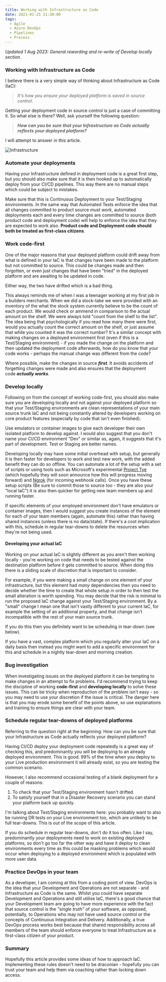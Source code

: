 ```yaml
---
title: Working with Infrastructure as Code
date: 2021-01-25 11:30:00
tags:
  - Agile
  - Azure DevOps
  - Pipelines
  - Process
---
```


_Updated 1 Aug 2023: General rewording and re-write of Develop locally section._

### Working with Infrastructure as Code

I believe there is a very simple way of thinking about Infrastructure as Code (IaC):

> _It's how you ensure your deployed platform is saved in source control_.

Getting your deployment code in source control is just a case of committing it. So what else is there? Well, ask yourself the following question:

> **_How can you be sure that your Infrastructure as Code actually reflects your deployed platform?_**

I will attempt to answer in this article.

![Infrastructure](colored-pencils.jpg "Source: https://pixabay.com/users/5598375-5598375/")

### Automate your deployments

Having your Infrastructure defined in deployment code is a great first step, but you should also make sure that it is then hooked up to automatically deploy from your CI/CD pipelines. This way there are no manual steps which could be subject to mistakes.

Make sure that this is Continuous Deployment to your Test/Staging environments. In the same way that Automated Tests enforce the idea that all changes committed to product source _must work_, automated deployments each and every time changes are committed to source (both product code and deployment code) will help to enforce the idea that they are expected to work also. **Product code and Deployment code should both be treated as first-class citizens**.

### Work code-first

One of the major reasons that your deployed platform could drift away from what is defined in your IaC is that changes have been made to the platform but not committed to source. This could be changes made and then forgotten, or even just changes that have been "tried" in the deployed platform and are awaiting to be updated in code.

Either way, the two have drifted which is a bad thing.

This always reminds me of when I was a teenager working at my first job in a builders merchants. When we did a stock-take we were provided with an inventory of the what the stock system currently believe to be the count of each product. We would check or ammend in comparison to the actual amount on the shelf. We were always told "count from the shelf to the list". The idea being that psychologically if you read how many there were first, would you actually count the correct amount on the shelf, or just assume that while you counted it was the correct number? It's a similar concept with making changes on a deployed environment first (even if this is a Test/Staging environment) - if you made the change on the platform and then updated the deployment code afterwards, how do you know that your code works - perhaps the manual change was different from the code?

Where possible, make the changes in source **_first_**. It avoids accidents of forgetting changes were made and also ensures that the deployment code **_actually works_**.

### Develop locally

Following on from the concept of working code-first, you should also make sure you are developing locally and not against your deployed platform so that your Test/Staging environments are clean representations of your main source trunk IaC and not being constantly altered by developers working on core product features (especially by code that isn't even finished).

Use emulators or container images to give each developer their own isolated platform to develop against. I would also suggest that you don't name your CI/CD environment "Dev" or similar as, again, it suggests that it's part of development. Test or Staging are better names.

Developing locally may have some initial overhead with setup, but generally it is then faster for developers to work and test new work, with the added benefit they can do so offline. You can automate a lot of the setup with a set of scripts or using tools such as Microsoft's experimental [Project Tye](https://devblogs.microsoft.com/dotnet/introducing-project-tye/) (which hopefully they will soon announce how this will progress moving forward) and [Ngrok](https://ngrok.com/) (for incoming webhook calls). Once you have these setup scripts (Be sure to commit those to source too - they are also your "local IaC") it is also then quicker for getting new team members up and running faster.

If specific elements of your employed environment don't have emulators or container images, then I would suggest you create instances of the element for each of your team members (again, automate this) rather than having shared instances (unless there is no data/state). If there's a cost implication with this, schedule in regular tear-downs to delete the resources when they're not being used.

#### Developing your actual IaC

Working on your actual IaC is slightly different as you aren't then working locally - you're working on code that needs to be tested against the destination platform before it gets committed to source. When doing this there is a sliding scale of discretion that is important to consider.

For example, if you were making a small change on one element of your infrastructure, but this element had _many_ dependencies then you need to decide whether the time to create that whole setup in order to then test the small alteration is worth spending. You may decide that the risk is minimal to run the proposed IaC change against your Test/Staging environment. By a "small" change I mean one that isn't vastly different to your current IaC, for example the setting of an additional property, and that change isn't incompatible with the rest of your main source trunk.

If you do this then you definitely want to be scheduling in tear-down (see below).

If you have a vast, complex platform which you regularly alter your IaC on a daily basis then instead you might want to add a specific environment for this and schedule in a nightly tear-down and morning creation.

### Bug investigation

When investigating issues on the deployed platform it can be tempting to make changes in an attempt to fix problems. I'd recommend trying to keep the discipline of working **code-first** and **developing locally** to solve these issues. This can be tricky when reproduction of the problem isn't easy - so you may need to use your discretion if the issue is critical. The danger here is that you may erode some benefit of the points above, so use explanations and training to ensure things are clear with your team.

### Schedule regular tear-downs of deployed platforms

Referring to the question right at the beginning: How can you be sure that your Infrastructure as Code actually reflects your deployed platform?

Having CI/CD deploy your deployment code repeatedly is a great way of checking this, and predominantly you will be deploying to an already deployed environment. This is good. 99% of the time when you deploy to your Live production environment it will already exist, so you are testing the common scenario.

However, I also recommend occasional testing of a blank deployment for a couple of reasons:

1.  To check that your Test/Staging environment hasn't drifted.
2.  To satisfy yourself that in a Disaster Recovery scenario you can stand your platform back up quickly.

I'm talking about Test/Staging environments here: you probably want to also be running DR tests on your Live environment too, which are unlikely to be full tear-downs. This is out of the scope of this article.

If you do schedule in regular tear-downs, don't do it too often. Like I say, predominantly your deployments need to work on existing deployed platforms, so don't go too far the other way and have it deploy to clean environments every time as this could be masking problems which would occur when deploying to a deployed environment which is populated with more user data.

### Practice DevOps in your team

As a developer, I am coming at this from a coding point of view. DevOps is the idea that your Development and Operations are not separate - and Infrastructure as Code is the same. Whilst you could have separate Development and Operations and still utilise IaC, there's a good chance that your Development team are going to have more experience with the fact that source control is the *"single truth"* of your software, as opposed, potentially, to Operations who may not have used source control or the concepts of Continuous Integration and Delivery. Additionally, a true DevOps process works best because that shared responsibility across all members of the team should enforce everyone to treat Infrastructure as a first-class citizen of your product.

### Summary

Hopefully this article provides some ideas of how to approach IaC. Implementing these rules doesn't need to be draconian - hopefully you can trust your team and help them via coaching rather than locking down access.
